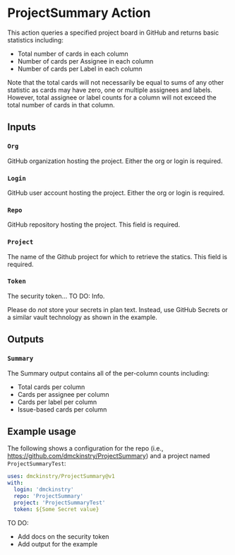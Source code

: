 # ProjectSummary Action

This action queries a specified project board in GitHub and returns basic statistics including:

- Total number of cards in each column
- Number of cards per Assignee in each column
- Number of cards per Label in each column

Note that the total cards will not necessarily be equal to sums of any other statistic as cards may have zero, one or multiple assignees and labels.  However, total assignee or label counts for a column will not exceed the total number of cards in that column.

## Inputs

### `Org`

GitHub organization hosting the project. Either the org or login is required.

### `Login`

GitHub user account hosting the project. Either the org or login is required.

### `Repo`

GitHub repository hosting the project. This field is required.

### `Project`

The name of the Github project for which to retrieve the statics. This field is required.

### `Token`

The security token... TO DO:  Info.

Please do *not* store your secrets in plan text. Instead, use GitHub Secrets or a similar vault technology as shown in the example.

## Outputs

### `Summary`

The Summary output contains all of the per-column counts including:

- Total cards per column
- Cards per assignee per column
- Cards per label per column
- Issue-based cards per column
  
## Example usage

The following shows a configuration for the repo (i.e., <https://github.com/dmckinstry/ProjectSummary>) and a project named `ProjectSummaryTest`:

``` YAML
uses: dmckinstry/ProjectSummary@v1
with:
  login: 'dmckinstry'
  repo: 'ProjectSummary'
  project: 'ProjectSummaryTest'
  token: ${Some Secret value}
```

TO DO:

- Add docs on the security token
- Add output for the example
